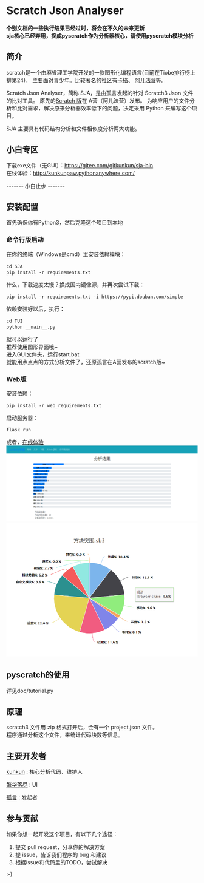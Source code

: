 # Scratch Json Analyser
**个别文档的一些执行结果已经过时，将会在不久的未来更新**  
**sja核心已经弃用，换成pyscratch作为分析器核心，请使用pyscratch模块分析**
## 简介

scratch是一个由麻省理工学院开发的一款图形化编程语言(目前在Tiobe排行榜上排第24)，
主要面对青少年。比较著名的社区有[卡搭](https://kada.163.com/)、
[阿儿法营](http://aerfaying.com/)等。

Scratch Json Analyser，简称 SJA，是由孤言发起的针对 Scratch3 Json 文件的比对工具。
原先的[Scratch 版](https://www.aerfaying.com/Projects/512945)在 A营（阿儿法营）发布。
为响应用户的文件分析和比对需求，解决原来分析器效率低下的问题，决定采用 Python 来编写这个项目。  

SJA 主要具有代码结构分析和文件相似度分析两大功能。  

## 小白专区
下载exe文件（无GUI）：https://gitee.com/gitkunkun/sja-bin  
在线体验：http://kunkunpaw.pythonanywhere.com/  

------- 小白止步 -------

## 安装配置
首先确保你有Python3，然后克隆这个项目到本地
### 命令行版启动
在你的终端（Windows是cmd）里安装依赖模块：  
```shell
cd SJA
pip install -r requirements.txt
```
什么，下载速度太慢？换成国内镜像源，并再次尝试下载：
```shell
pip install -r requirements.txt -i https://pypi.douban.com/simple
```
依赖安装好以后，执行：  
```shell
cd TUI
python __main__.py
```
就可以运行了  
推荐使用图形界面哦~  
进入GUI文件夹，运行start.bat  
就能用点点点的方式分析文件了，还原孤言在A营发布的scratch版~  
### Web版
安装依赖：
```
pip install -r web_requirements.txt
```
启动服务器：
```
flask run
```
或者，[在线体验](http://kunkunpaw.pythonanywhere.com/)
![report1](./doc/report1.png)
![report2](./doc/report2.png)

## pyscratch的使用
详见doc/tutorial.py
    

## 原理

scratch3 文件用 zip 格式打开后，会有一个 project.json 文件。  
程序通过分析这个文件，来统计代码块数等信息。

## 主要开发者

[kunkun](https://github.com/kunkunhub) : 核心分析代码、维护人

[繁华落尽](https://gitee.com/sun-cheng) : UI

[孤言](https://github.com/GuYan1024) : 发起者

## 参与贡献

如果你想一起开发这个项目，有以下几个途径：

1. 提交 pull request，分享你的解决方案
2. 提 issue，告诉我们程序的 bug 和建议
3. 根据issue和代码里的TODO，尝试解决

:-)
